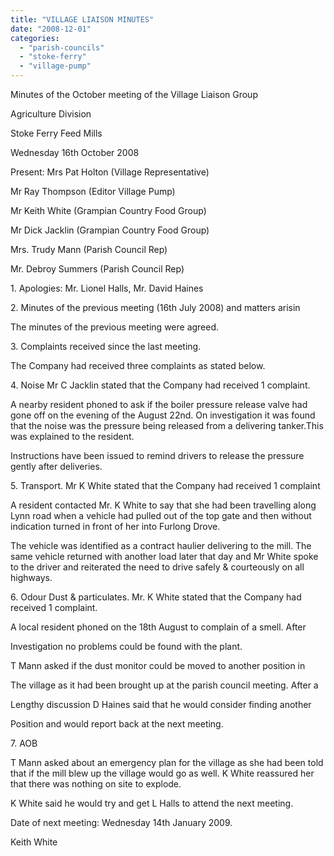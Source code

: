 ```yaml
---
title: "VILLAGE LIAISON MINUTES"
date: "2008-12-01"
categories: 
  - "parish-councils"
  - "stoke-ferry"
  - "village-pump"
---
```


Minutes of the October meeting of the Village Liaison Group

Agriculture Division

Stoke Ferry Feed Mills

Wednesday 16th October 2008

Present: Mrs Pat Holton (Village Representative)

Mr Ray Thompson (Editor Village Pump)

Mr Keith White (Grampian Country Food Group)

Mr Dick Jacklin (Grampian Country Food Group)

Mrs. Trudy Mann (Parish Council Rep)

Mr. Debroy Summers (Parish Council Rep)

1\. Apologies: Mr. Lionel Halls, Mr. David Haines

2\. Minutes of the previous meeting (16th July 2008) and matters arisin

The minutes of the previous meeting were agreed.

3\. Complaints received since the last meeting.

The Company had received three complaints as stated below.

4\. Noise Mr C Jacklin stated that the Company had received 1 complaint.

A nearby resident phoned to ask if the boiler pressure release valve had gone off on the evening of the August 22nd. On investigation it was found that the noise was the pressure being released from a delivering tanker.This was explained to the resident.

Instructions have been issued to remind drivers to release the pressure gently after deliveries.

5\. Transport. Mr K White stated that the Company had received 1 complaint

A resident contacted Mr. K White to say that she had been travelling along Lynn road when a vehicle had pulled out of the top gate and then without indication turned in front of her into Furlong Drove.

The vehicle was identified as a contract haulier delivering to the mill. The same vehicle returned with another load later that day and Mr White spoke to the driver and reiterated the need to drive safely & courteously on all highways.

6\. Odour Dust & particulates. Mr. K White stated that the Company had received 1 complaint.

A local resident phoned on the 18th August to complain of a smell. After

Investigation no problems could be found with the plant.

T Mann asked if the dust monitor could be moved to another position in

The village as it had been brought up at the parish council meeting. After a

Lengthy discussion D Haines said that he would consider finding another

Position and would report back at the next meeting.

7\. AOB

T Mann asked about an emergency plan for the village as she had been told that if the mill blew up the village would go as well. K White reassured her that there was nothing on site to explode.

K White said he would try and get L Halls to attend the next meeting.

Date of next meeting: Wednesday 14th January 2009.

Keith White
